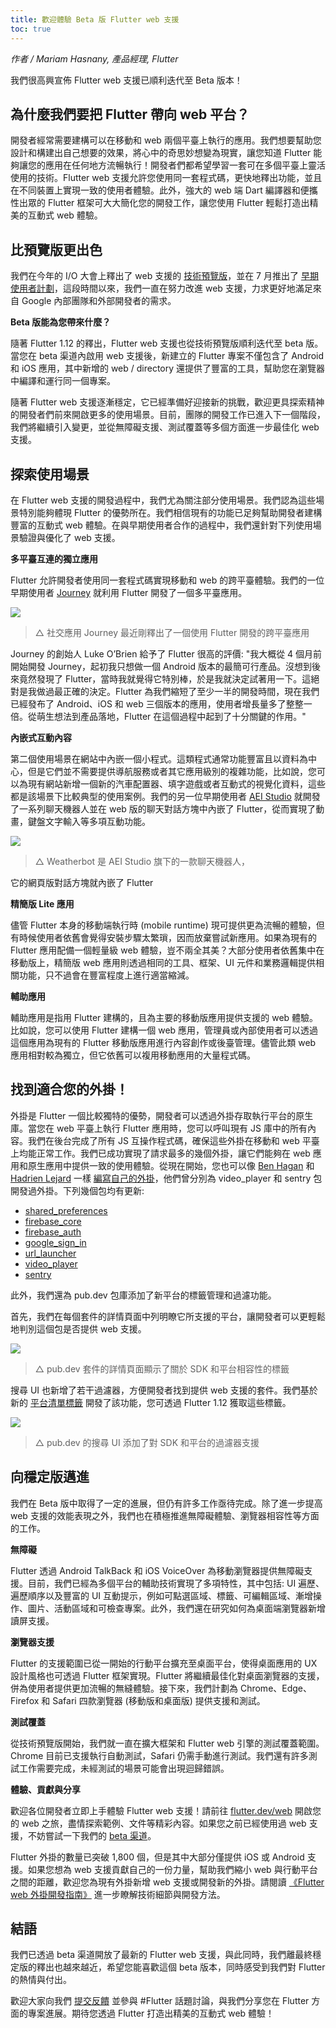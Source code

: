 ```yaml
---
title: 歡迎體驗 Beta 版 Flutter web 支援
toc: true
---
```


*作者 / Mariam Hasnany, 產品經理, Flutter*

我們很高興宣佈 Flutter web 支援已順利迭代至 Beta 版本！

## **為什麼我們要把 Flutter 帶向 web 平台？**

開發者經常需要建構可以在移動和 web 兩個平臺上執行的應用。我們想要幫助您設計和構建出自己想要的效果，將心中的奇思妙想變為現實，讓您知道 Flutter 能夠讓您的應用在任何地方流暢執行！開發者們都希望學習一套可在多個平臺上靈活使用的技術。Flutter web 支援允許您使用同一套程式碼，更快地釋出功能，並且在不同裝置上實現一致的使用者體驗。此外，強大的 web 端 Dart 編譯器和便攜性出眾的 Flutter 框架可大大簡化您的開發工作，讓您使用 Flutter 輕鬆打造出精美的互動式 web 體驗。

## **比預覽版更出色**

我們在今年的 I/O 大會上釋出了 web 支援的 [技術預覽版](https://mp.weixin.qq.com/s/trNhd1CI1gBBDtmVGdeI6g)，並在 7 月推出了 [早期使用者計劃](https://medium.com/flutter/flutter-for-web-early-adopter-program-now-open-9f1fb146e4c4)，這段時間以來，我們一直在努力改進 web 支援，力求更好地滿足來自 Google 內部團隊和外部開發者的需求。

**Beta 版能為您帶來什麼？**

隨著 Flutter 1.12 的釋出，Flutter web 支援也從技術預覽版順利迭代至 beta 版。當您在 beta 渠道內啟用 web 支援後，新建立的 Flutter 專案不僅包含了 Android 和 iOS 應用，其中新增的 web / directory 還提供了豐富的工具，幫助您在瀏覽器中編譯和運行同一個專案。

隨著 Flutter web 支援逐漸穩定，它已經準備好迎接新的挑戰，歡迎更具探索精神的開發者們前來開啟更多的使用場景。目前，團隊的開發工作已進入下一個階段，我們將繼續引入變更，並從無障礙支援、測試覆蓋等多個方面進一步最佳化 web 支援。

## **探索使用場景**

在 Flutter web 支援的開發過程中，我們尤為關注部分使用場景。我們認為這些場景特別能夠體現 Flutter 的優勢所在。我們相信現有的功能已足夠幫助開發者建構豐富的互動式 web 體驗。在與早期使用者合作的過程中，我們還針對下列使用場景驗證與優化了 web 支援。

**多平臺互連的獨立應用**

Flutter 允許開發者使用同一套程式碼實現移動和 web 的跨平臺體驗。我們的一位早期使用者 [Journey](https://startyourjourney.io/) 就利用 Flutter 開發了一個多平臺應用。

![](https://devrel.andfun.cn/devrel/posts/2021/05/vMoskP.png)

> △ 社交應用 Journey 最近剛釋出了一個使用 Flutter 開發的跨平臺應用

Journey 的創始人 Luke O’Brien 給予了 Flutter 很高的評價: "我大概從 4 個月前開始開發 Journey，起初我只想做一個 Android 版本的最簡可行產品。沒想到後來竟然發現了 Flutter，當時我就覺得它特別棒，於是我就決定試著用一下。這絕對是我做過最正確的決定。Flutter 為我們縮短了至少一半的開發時間，現在我們已經發布了 Android、iOS 和 web 三個版本的應用，使用者增長量多了整整一倍。從萌生想法到產品落地，Flutter 在這個過程中起到了十分關鍵的作用。"

**內嵌式互動內容**

第二個使用場景在網站中內嵌一個小程式。這類程式通常功能豐富且以資料為中心，但是它們並不需要提供導航服務或者其它應用級別的複雜功能，比如說，您可以為現有網站新增一個新的汽車配置器、填字遊戲或者互動式的視覺化資料，這些都是該場景下比較典型的使用案例。我們的另一位早期使用者 [AEI Studio](https://studio.aei.dev/showcase/) 就開發了一系列聊天機器人並在 web 版的聊天對話方塊中內嵌了 Flutter，從而實現了動畫，鍵盤文字輸入等多項互動功能。

![](https://devrel.andfun.cn/devrel/posts/2021/05/2bGkk6.png)

> △ Weatherbot 是 AEI Studio 旗下的一款聊天機器人，

它的網頁版對話方塊就內嵌了 Flutter

**精簡版 Lite 應用**

儘管 Flutter 本身的移動端執行時 (mobile runtime) 現可提供更為流暢的體驗，但有時候使用者依舊會覺得安裝步驟太繁瑣，因而放棄嘗試新應用。如果為現有的 Flutter 應用配備一個輕量級 web 體驗，豈不兩全其美？大部分使用者依舊集中在移動版上，精簡版 web 應用則透過相同的工具、框架、UI 元件和業務邏輯提供相關功能，只不過會在豐富程度上進行適當縮減。

**輔助應用**

輔助應用是指用 Flutter 建構的，且為主要的移動版應用提供支援的 web 體驗。比如說，您可以使用 Flutter 建構一個 web 應用，管理員或內部使用者可以透過這個應用為現有的 Flutter 移動版應用進行內容創作或後臺管理。儘管此類 web 應用相對較為獨立，但它依舊可以複用移動應用的大量程式碼。

## **找到適合您的外掛！**

外掛是 Flutter 一個比較獨特的優勢，開發者可以透過外掛存取執行平台的原生庫。當您在 web 平臺上執行 Flutter 應用時，您可以呼叫現有 JS 庫中的所有內容。我們在後台完成了所有 JS 互操作程式碼，確保這些外掛在移動和 web 平臺上均能正常工作。我們已成功實現了請求最多的幾個外掛，讓它們能夠在 web 應用和原生應用中提供一致的使用體驗。從現在開始，您也可以像 [Ben Hagan](https://github.com/cbenhagen) 和 [Hadrien Lejard](https://github.com/lejard-h) 一樣 [編寫自己的外掛](https://medium.com/flutter/how-to-write-a-flutter-web-plugin-5e26c689ea1)，他們曾分別為 video_player 和 sentry 包開發過外掛。下列幾個包均有更新:

* [shared_preferences](https://pub.dev/packages/shared_preferences)
* [firebase_core](https://pub.dev/packages/firebase_core)
* [firebase_auth](https://pub.dev/packages/firebase_auth)
* [google_sign_in](https://pub.dev/packages/google_sign_in)
* [url_launcher](https://pub.dev/packages/url_launcher)
* [video_player](https://pub.dev/packages/video_player)
* [sentry](https://pub.dev/packages/sentry)

此外，我們還為 pub.dev 包庫添加了新平台的標籤管理和過濾功能。

首先，我們在每個套件的詳情頁面中列明瞭它所支援的平台，讓開發者可以更輕鬆地判別這個包是否提供 web 支援。

![](https://devrel.andfun.cn/devrel/posts/2021/05/taG3uH.png)

> △ pub.dev 套件的詳情頁面顯示了關於 SDK 和平台相容性的標籤

搜尋 UI 也新增了若干過濾器，方便開發者找到提供 web 支援的套件。我們基於新的 [平台清單標籤](https://flutter.dev/docs/development/packages-and-plugins/developing-packages#plugin-platforms) 開發了該功能，您可透過 Flutter 1.12 獲取這些標籤。

![](https://devrel.andfun.cn/devrel/posts/2021/05/UxFyg9.png)

> △ pub.dev 的搜尋 UI 添加了對 SDK 和平台的過濾器支援

## **向穩定版邁進**

我們在 Beta 版中取得了一定的進展，但仍有許多工作亟待完成。除了進一步提高 web 支援的效能表現之外，我們也在積極推進無障礙體驗、瀏覽器相容性等方面的工作。

**無障礙**

Flutter 透過 Android TalkBack 和 iOS VoiceOver 為移動瀏覽器提供無障礙支援。目前，我們已經為多個平台的輔助技術實現了多項特性，其中包括: UI 遍歷、遍歷順序以及豐富的 UI 互動提示，例如可點選區域、標籤、可編輯區域、漸增操作、圖片、活動區域和可檢查專案。此外，我們還在研究如何為桌面端瀏覽器新增讀屏支援。

**瀏覽器支援**

Flutter 的支援範圍已從一開始的行動平台擴充至桌面平台，使得桌面應用的 UX 設計風格也可透過 Flutter 框架實現。Flutter 將繼續最佳化對桌面瀏覽器的支援，併為使用者提供更加流暢的無縫體驗。接下來，我們計劃為 Chrome、Edge、Firefox 和 Safari 四款瀏覽器 (移動版和桌面版) 提供支援和測試。

**測試覆蓋**

從技術預覽版開始，我們就一直在擴大框架和 Flutter web 引擎的測試覆蓋範圍。Chrome 目前已支援執行自動測試，Safari 仍需手動進行測試。我們還有許多測試工作需要完成，未經測試的場景可能會出現迴歸錯誤。

**體驗、貢獻與分享**

歡迎各位開發者立即上手體驗 Flutter web 支援！請前往 [flutter.dev/web](https://flutter.dev/web) 開啟您的 web 之旅，盡情探索範例、文件等精彩內容。如果您之前已經使用過 web 支援，不妨嘗試一下我們的 [beta 渠道](https://github.com/flutter/flutter/wiki/Flutter-build-release-channels)。

Flutter 外掛的數量已突破 1,800 個，但是其中大部分僅提供 iOS 或 Android 支援。如果您想為 web 支援貢獻自己的一份力量，幫助我們縮小 web 與行動平台之間的距離，歡迎您為現有外掛新增 web 支援或開發新的外掛。請閱讀 [《Flutter web 外掛開發指南》](https://medium.com/flutter/how-to-write-a-flutter-web-plugin-5e26c689ea1) 進一步瞭解技術細節與開發方法。

## **結語**

我們已透過 beta 渠道開放了最新的 Flutter web 支援，與此同時，我們離最終穩定版的釋出也越來越近，希望您能喜歡這個 beta 版本，同時感受到我們對 Flutter 的熱情與付出。

歡迎大家向我們 [提交反饋](https://flutter.dev/community) 並參與 #Flutter 話題討論，與我們分享您在 Flutter 方面的專案進展。期待您透過 Flutter 打造出精美的互動式 web 體驗！
